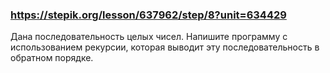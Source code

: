 ### https://stepik.org/lesson/637962/step/8?unit=634429

Дана последовательность целых чисел. Напишите программу с использованием рекурсии, которая выводит эту последовательность в обратном порядке.
